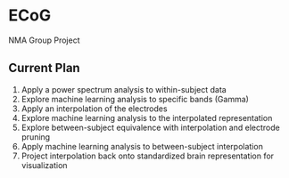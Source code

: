 # ECoG
NMA Group Project

## Current Plan

1) Apply a power spectrum analysis to within-subject data
2) Explore machine learning analysis to specific bands (Gamma)
3) Apply an interpolation of the electrodes
4) Explore machine learning analysis to the interpolated representation
5) Explore between-subject equivalence with interpolation and electrode pruning
6) Apply machine learning analysis to between-subject interpolation
7) Project interpolation back onto standardized brain representation for visualization
